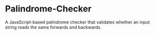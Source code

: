# Palindrome-Checker
A JavaScript-based palindrome checker that validates whether an input string reads the same forwards and backwards.
